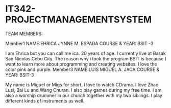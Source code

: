 # IT342-PROJECTMANAGEMENTSYSTEM

TEAM MEMBERS:

Member1
NAME:EHRICA JYNNE M. ESPADA
COURSE & YEAR: BSIT -3


I am Ehrica but you can call me ica. 20 years of age. I currently live at Basak San Nicolas Cebu City. The reason why i took the program BSIT is because I want to learn more about programming and creating websites. I love the color pink and purple.
Member3
NAME:LUIS MIGUEL A. JACA
COURSE & YEAR: BSIT-3

My name is Miguel or Migs for short, I love to watch CDrama. I love Zhao Lusi, Bai Lu and Wang Churan. I also play games during my free time. I am also a worship drummer in our church together with my two siblings. I play different kinds of instruments as well.  
